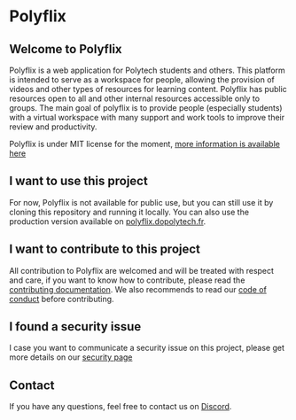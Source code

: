 # Polyflix

## Welcome to Polyflix

Polyflix is a web application for Polytech students and others.
This platform is intended to serve as a workspace for people, allowing the provision of videos and other types of resources for learning content.
Polyflix has public resources open to all and other internal resources accessible only to groups.
The main goal of polyflix is to provide people (especially students) with a virtual workspace with many support and work tools to improve their review and productivity.

Polyflix is under MIT license for the moment, [more information is available here](./LICENSE)

## I want to use this project

For now, Polyflix is not available for public use, but you can still use it by cloning this repository and running it locally. You can also use the production version available on [polyflix.dopolytech.fr](https://polyflix.dopolytech.fr/).

## I want to contribute to this project

All contribution to Polyflix are welcomed and will be treated with respect and care, if you want to know how to contribute, please read the [contributing documentation](./CONTRIBUTING.md).
We also recommends to read our [code of conduct](./CODE_OF_CONDUCT.md) before contributing.

## I found a security issue

I case you want to communicate a security issue on this project, please get more details on our [security page](./SECURITY.md)

## Contact

If you have any questions, feel free to contact us on [Discord](https://discord.gg/AMDF6sQnTN).
